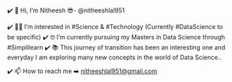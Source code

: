 :heavy_check_mark: 👋 Hi, I’m Nitheesh :sunglasses:- @nitheeshlal951

:heavy_check_mark: :raising_hand_man:	I’m interested in #Science & #Technology (Currently #DataScience to be specific)
:heavy_check_mark: :nerd_face:	I’m currently pursuing my Masters in Data Science through #Simplilearn
:heavy_check_mark: :books: This journey of transition has been an interesting one and everyday I am exploring many new concepts in the world of Data Science.. 
 
 
:heavy_check_mark: 📫 How to reach me :arrow_right: nitheeshlal951@gmail.com

<!---
nitheeshlal951/nitheeshlal951 is a ✨ special ✨ repository because its `README.md` (this file) appears on your GitHub profile.
You can click the Preview link to take a look at your changes.
--->
